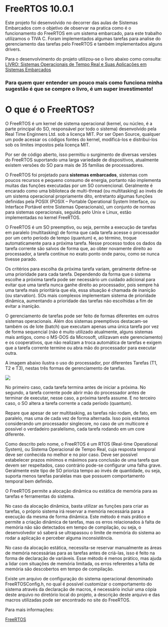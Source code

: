 # FreeRTOS 10.0.1


Este projeto foi desenvolvido no decorrer das aulas de Sistemas Embarcados com o  objetivo de observar na pratica como é o funcionamento do FreeRTOS em um sistema embarcado, para este trabalho utilizamos o TIVA C.
Foram implementados algumas tarefas para analise do gerenciamento das tarefas pelo FreeRTOS e também implementados alguns drivers.

Para o desenvolvimento do projeto utilizou-se o livro abaixo como consulta:
<a href="https://www.blucher.com.br/livro/detalhes/sistemas-operacionais-de-tempo-real-e-sua-aplicacao-em-sistemas-embarcados-1493">LIVRO: Sistemas Operacionais de Tempo Real e Suas Aplicações em Sistemas Embarcados</a>

### Para quem quer entender um pouco mais como funciona minha sugestão é que se compre o livro, é um super investimento!

# O que é o FreeRTOS?

O FreeRTOS é um kernel de sistema operacional (kernel, ou núcleo, é a parte principal do SO, responsável por todo o sistema) desenvolvido pela Real Time Enginners Ltd. sob a licença MIT. Por ser Open Source, qualquer um pode acessar os códigos fontes do kernel, modificá-los e distribuí-los sob os limites impostos pela licença MIT.

Por ser de código aberto, isso permitiu o surgimento de diversas versões do FreeRTOS suportando uma larga variedade de dispositivos, atualmente existem versões do SO para mais de 35 famílias de processadores.

O FreeRTOS foi projetado para **sistemas embarcados**, sistemas com poucos recursos e pequeno consumo de energia, portanto não implementa muitas das funções executadas por um SO convencional. Geralmente é encarado como uma biblioteca de multi-thread (ou multitasking) ao invés de um sistema operacional propriamente dito, entretanto algumas funções definidas pela POSIX (POSIX – Portable Operational System Interface, ou Interface Portável entre Sistemas Operacionais),  um conjunto de normas para sistemas operacionais, seguida pelo Unix e Linux, estão implementadas no kernel FreeRTOS.

O FreeRTOS é um SO preemptivo, ou seja, permite a execução de tarefas em paralelo (multitasking) de forma que cada tarefa acesse o processador por um certo período de tempo (quantum) e, ao término, troque automaticamente para a próxima tarefa. Nesse processo todos os dados da tarefa corrente são salvos de forma que, ao obter novamente direito ao processador, a tarefa continue no exato ponto onde parou, como se nunca tivesse parado.

Os critérios para escolha da próxima tarefa variam, geralmente define-se uma prioridade para cada tarefa. Dependendo da forma que o sistema escolhe a próxima tarefa pode ser necessário um cuidado adicional para evitar que uma tarefa nunca ganhe direito ao processador, pois sempre há uma tarefa mais prioritária que ela, essa situação é chamada de inanição (ou starvation). SOs mais complexos implementam sistema de prioridade dinâmica, aumentando a prioridade das tarefas não escolhidas a fim de evitar a inanição.

O gerenciamento de tarefas pode ser feito de formas diferentes em outros sistemas operacionais. Além dos sistemas preemptivos destacam-se também os de lote (batch) que executam apenas uma única tarefa por vez de forma sequencial (não é muito utilizado atualmente, alguns sistemas mais antigos, como o MS-DOS da Microsoft, utilizavam este gerenciamento) e os cooperativos, que não realizam a troca automática de tarefas e exigem que a tarefa corrente termine ou abra mão do processador para executar outra.

A imagem abaixo ilustra o uso do processador, por diferentes Tarefas (T1, T2 e T3), nestas três formas de gerenciamento de tarefas.

<img src=”https://uploads.filipeflop.com/2019/10/Imagem3-1024x683.png”>

No primeiro caso, cada tarefa termina antes de iniciar a próxima. No segundo, a tarefa corrente pode abrir mão do processador antes de terminar de executar, nesse caso, a próxima tarefa assume. E no terceiro caso, o SO altera a tarefa corrente a cada período (quantum).

Repare que apesar de ser multitasking, as tarefas não rodam, de fato, em paralelo, mas uma de cada vez de forma alternada. Isso pois estamos considerando um processador singlecore, no caso de um multicore é possível o verdadeiro paralelismo, cada tarefa rodando em um core diferente.

Como descrito pelo nome, o FreeRTOS é um RTOS (Real-time Operational System), ou Sistema Operacional de Tempo Real, cuja resposta temporal deve ser conhecida no melhor e no pior caso. Deve ser possível estabelecer prazos mínimos e máximos para conclusão de uma tarefa que devem ser respeitados, caso contrário pode-se configurar uma falha grave. Geralmente este tipo de SO prioriza tempo ao invés de quantidade, ou seja, suporta menos tarefas paralelas mas que possuem comportamento temporal bem definido.

O FreeRTOS permite a alocação dinâmica ou estática de memória para as tarefas e ferramentas do sistema.

No caso da alocação dinâmica, basta utilizar as funções para criar as tarefas, o próprio sistema irá reservar a memória necessária para a execução da mesma de forma dinâmica. Este método é mais prático e permite a criação dinâmica de tarefas, mas os erros relacionados à falta de memória não são detectados em tempo de compilação, ou seja, o desenvolvedor só saberá se ultrapassou o limite de memória do sistema ao rodar a aplicação e perceber alguma inconsistência.

No caso da alocação estática, necessita-se reservar manualmente as áreas de memória necessárias para as tarefas antes de criá-las, isso é feito na forma de declaração de variáveis. Esse método é menos prático, mas ajuda a lidar com situações de memória limitada, os erros referentes a falta de memória são descobertos em tempo de compilação.

Existe um arquivo de configuração do sistema operacional denominado FreeRTOSConfig.h, no qual é possível customizar o comportamento do sistema através da declaração de macros, é necessário incluir uma cópia deste arquivo no diretório local do projeto, a descrição deste arquivo e das macros utilizadas pode ser encontrado no site do FreeRTOS.

Para mais informações:

<a href="https://github.com/freertos/freertos">FreeRTOS</a>

